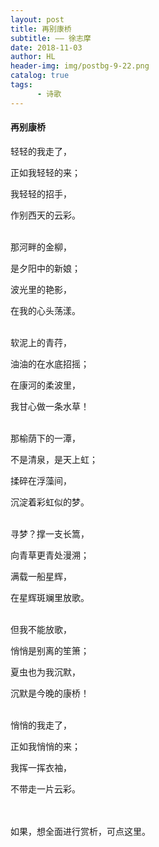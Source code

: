 ```yaml
---
layout: post
title: 再别康桥
subtitle: —— 徐志摩
date: 2018-11-03
author: HL
header-img: img/postbg-9-22.png
catalog: true
tags:
      - 诗歌
---
```


<h4>再别康桥</h4>

轻轻的我走了，

正如我轻轻的来；

我轻轻的招手，

作别西天的云彩。

<br>
那河畔的金柳，

是夕阳中的新娘；

波光里的艳影，

在我的心头荡漾。

<br>
软泥上的青荇，

油油的在水底招摇；

在康河的柔波里，

我甘心做一条水草！

<br>
那榆荫下的一潭，

不是清泉，是天上虹；

揉碎在浮藻间，

沉淀着彩虹似的梦。

<br>
寻梦？撑一支长篙，

向青草更青处漫溯；

满载一船星辉，

在星辉斑斓里放歌。

<br>
但我不能放歌，

悄悄是别离的笙箫；

夏虫也为我沉默，

沉默是今晚的康桥！

<br>
悄悄的我走了，

正如我悄悄的来；

我挥一挥衣袖，

不带走一片云彩。

<br>
<br>
如果，想全面进行赏析，可点这里<a href="" target="_blank"></a>。